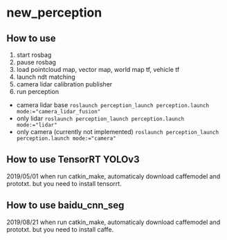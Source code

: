 # new_perception

## How to use
1. start rosbag
2. pause rosbag
3. load pointcloud map, vector map, world map tf, vehicle tf
4. launch ndt matching
5. camera lidar calibration publisher
6. run perception 
 - camera lidar base
   ```roslaunch perception_launch perception.launch mode:="camera_lidar_fusion"```
 - only lidar
  ```roslaunch perception_launch perception.launch mode:="lidar"```
 - only camera (currently not implemented)
  ```roslaunch perception_launch perception.launch mode:="camera"```

## How to use TensorRT YOLOv3
2019/05/01
when run catkin_make, automaticaly download caffemodel and prototxt. but you need to install tensorrt.
## How to use baidu_cnn_seg
2019/08/21
when run catkin_make, automaticaly download caffemodel and prototxt. but you need to install caffe.
